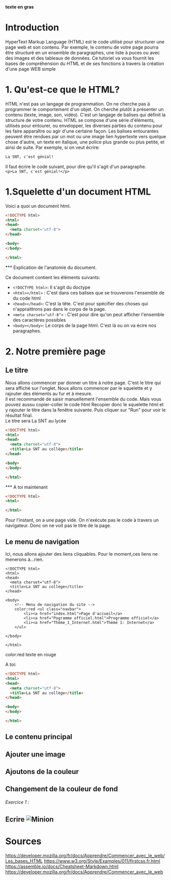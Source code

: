 **texte en gras**
<h1>Introduction</h1>

HyperText Markup Language (HTML) est le code utilisé pour structurer une page web et son contenu.
Par exemple, le contenu de votre page pourra être structuré en un ensemble de paragraphes,
une liste à puces ou avec des images et des tableaux de données.
Ce tutoriel va vous fournit les bases de compréhension du HTML et de ses fonctions à travers la création d'une page WEB simple

<h1>1. Qu'est-ce que le HTML?</h1>
<p>HTML n'est pas un langage de programmation. On ne cherche pas à programmer le comportement d'un objet.
On cherche plutôt à présenter un contenu (texte, image, son, vidéo).
C'est un langage de balises qui définit la structure de votre contenu.
HTML se compose d'une série d'éléments, utilisés pour entourer, ou envelopper, les diverses parties du contenu pour les faire apparaître ou agir d'une certaine façon.
Les balises entourantes peuvent être rendues par un mot ou une image lien hypertexte vers quelque chose d'autre, un texte en italique,
une police plus grande ou plus petite, et ainsi de suite.
Par exemple, si on veut écrire:<br>

```html
La SNT, c'est génial!
```
Il faut écrire le code suivant, pour dire qu'il s'agit d'un paragraphe. <br>
`<p>La SNT, c'est génial!</p>`
</p>

# 1.Squelette d'un document HTML

<p>Voici a quoi un document html.<br></p>

```html
<!DOCTYPE html>
<html>
<head>
  <meta charset="utf-8">
</head>

<body>
</body>

</html>
```

*** Explication de l'anatomie du document.

Ce document contient les éléments suivants:
* `<!DOCTYPE html>`: Il s'agit du doctype
* `<html></html>` : C'est dans ces balises que se trouverons l'ensemble de du code html
* `<head></head>`: C'est la tête. C'est pour spécifier des choses qui n'appraittrons pas dans le corps de la page.
* `<meta charset="utf-8">` : C'est pour dire qu'on peut afficher l'ensemble des caractères possibles
* `<body></body>`: Le corps de la page html. C'est là ou on va écire nos paragraphes.


<h1>2. Notre première page</h1>
<h2>Le titre</h2>
<p>Nous allons commencer par donner un titre à notre page. C'est le titre qui sera affiché sur l'onglet.
Nous allons commencer par le squelette et y rajouter des éléments au fur et à mesure.<br>
Il est recommandé de saisir manuellement l'ensemble du code. Mais vous pouvez aussu copier-coller le code html
Recopier donc le squelette html et y rajouter le titre dans la fenêtre suivante. Puis cliquer sur "Run" pour voir le résultat final.<br>
Le titre sera La SNT au lycée </p>

```html
<!DOCTYPE html>
<html>
<head>
  <meta charset="utf-8">
  <title>La SNT au collège</title>
</head>

<body>
</body>

</html>
```
*** A toi maintenant

```html runnable
<!DOCTYPE html>
<html>

</html>
```
Pour l'instant, on a une page vide. On n'exécute pas le code à travers un navigateur. Donc on ne voit pas le titre de la page.

<h2>Le menu de navigation</h2>
Ici, nous allons ajouter des liens cliquables. Pour le moment,ces liens ne menerons à...rien.
<!-- Début code à copier -->

```
<!DOCTYPE html>
<html>
<head>
  <meta charset="utf-8">
  <title>La SNT au collège</title>
</head>

<body>
    <!-- Menu de navigation du site -->
    color:red <ul class="navbar">
        <li><a href="index.html">Page d'accueil</a>
        <li><a href="Pogramme officiel.html">Programme officiel</a>
        <li><a href="Thème_1_Internet.html">Thème 1: Internet</a>
    </ul>

</body>

</html>
```
<!-- Fin code à copier -->
color:red texte en rouge

A toi:

```html runnable
<!DOCTYPE html>
<html>
<head>
  <meta charset="utf-8">
  <title>La SNT au collège</title>
</head>

<body>
</body>

</html>
```

<h2>Le contenu principal</h2>

<h2>Ajouter une image</h2>

<h2>Ajoutons de la couleur</h2>

<h2>Changement de la couleur de fond</h2>

###### Exercice 1 :
Ecrire
![Minion](http://octodex.github.com/images/minion.png)
---
<h1>Sources</h1>

<https://developer.mozilla.org/fr/docs/Apprendre/Commencer_avec_le_web/Les_bases_HTML>
<https://www.w3.org/Style/Examples/011/firstcss.fr.html>
<https://assemble.io/docs/Cheatsheet-Markdown.html>
<https://developer.mozilla.org/fr/docs/Apprendre/Commencer_avec_le_web>
